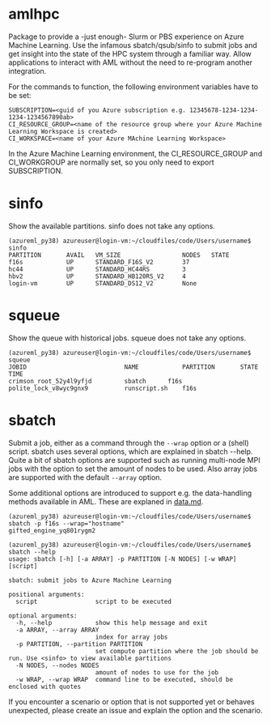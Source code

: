 # amlhpc

Package to provide a -just enough- Slurm or PBS experience on Azure Machine Learning. Use the infamous sbatch/qsub/sinfo to submit
jobs and get insight into the state of the HPC system through a familiar way. Allow applications to interact with AML without 
the need to re-program another integration.

For the commands to function, the following environment variables have to be set:
```
SUBSCRIPTION=<guid of you Azure subscription e.g. 12345678-1234-1234-1234-1234567890ab>
CI_RESOURCE_GROUP=<name of the resource group where your Azure Machine Learning Workspace is created>
CI_WORKSPACE=<name of your Azure MAchine Learning Workspace>
```

In the Azure Machine Learning environment, the CI_RESOURCE_GROUP and CI_WORKGROUP are normally set, so you only need to export SUBSCRIPTION.

# sinfo

Show the available partitions. sinfo does not take any options.
```
(azureml_py38) azureuser@login-vm:~/cloudfiles/code/Users/username$ sinfo
PARTITION       AVAIL   VM_SIZE                 NODES   STATE
f16s            UP      STANDARD_F16S_V2        37
hc44            UP      STANDARD_HC44RS         3
hbv2            UP      STANDARD_HB120RS_V2     4
login-vm        UP      STANDARD_DS12_V2        None
```

# squeue

Show the queue with historical jobs. squeue does not take any options.
```
(azureml_py38) azureuser@login-vm:~/cloudfiles/code/Users/username$ squeue
JOBID                           NAME            PARTITION       STATE   TIME
crimson_root_52y4l9yfjd         sbatch  	f16s
polite_lock_v8wyc9gnx9          runscript.sh    f16s
```

# sbatch

Submit a job, either as a command through the `--wrap` option or a (shell) script. sbatch uses several options, which are explained in sbatch --help.
Quite a bit of sbatch options are supported such as running multi-node MPI jobs with the option to set the amount of nodes to be used.
Also array jobs are supported with the default `--array` option.

Some additional options are introduced to support e.g. the data-handling methods available in AML. These are explaned in [data.md](data.md). 
```
(azureml_py38) azureuser@login-vm:~/cloudfiles/code/Users/username$ sbatch -p f16s --wrap="hostname"
gifted_engine_yq801rygm2
```
```
(azureml_py38) azureuser@login-vm:~/cloudfiles/code/Users/username$ sbatch --help
usage: sbatch [-h] [-a ARRAY] -p PARTITION [-N NODES] [-w WRAP] [script]

sbatch: submit jobs to Azure Machine Learning

positional arguments:
  script                script to be executed

optional arguments:
  -h, --help            show this help message and exit
  -a ARRAY, --array ARRAY
                        index for array jobs
  -p PARTITION, --partition PARTITION
                        set compute partition where the job should be run. Use <sinfo> to view available partitions
  -N NODES, --nodes NODES
                        amount of nodes to use for the job
  -w WRAP, --wrap WRAP  command line to be executed, should be enclosed with quotes
```

If you encounter a scenario or option that is not supported yet or behaves unexpected, please create an issue and explain the option and the scenario.
